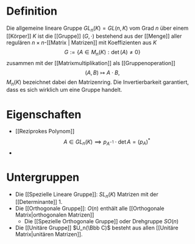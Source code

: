 # Definition
Die allgemeine lineare Gruppe $GL_n(K) = GL(n, K)$ vom Grad $n$ über einem [[Körper]] $K$ ist die [[Gruppe]] $(G,\cdot)$ bestehend aus der [[Menge]] aller regulären $n \times n$-[[Matrix | Matrizen]] mit Koeffizienten aus $K$
$$ G:= \{A \in M_n(K) : \det (A) \neq 0\} $$
zusammen mit der [[Matrixmultiplikation]] als [[Gruppenoperation]]
$$ (A, B) \mapsto A\cdot B, $$
$M_n(K)$ bezeichnet dabei den Matrizenring. Die Invertierbarkeit garantiert, dass es sich wirklich um eine Gruppe handelt. 

# Eigenschaften
- [[Reziprokes Polynom]]  $$A \in GL_n(K) \implies p_{A^{-1}} \cdot \det A = (p_A)^*$$
- 
# Untergruppen
- Die [[Spezielle Lineare Gruppe]]: $SL_n(K)$ Matrizen mit der [[Determinante]] 1.
- Die [[Orthogonale Gruppe]]: $O(n)$ enthält alle [[Orthogonale Matrix|orthogonalen Matrizen]]
	- Die [[Spezielle Orthogonale Gruppe]] oder Drehgruppe $SO(n)$
- Die [[Unitäre Gruppe]] $U_n(\Bbb C)$ besteht aus allen [[Unitäre Matrix|unitären Matrizen]].